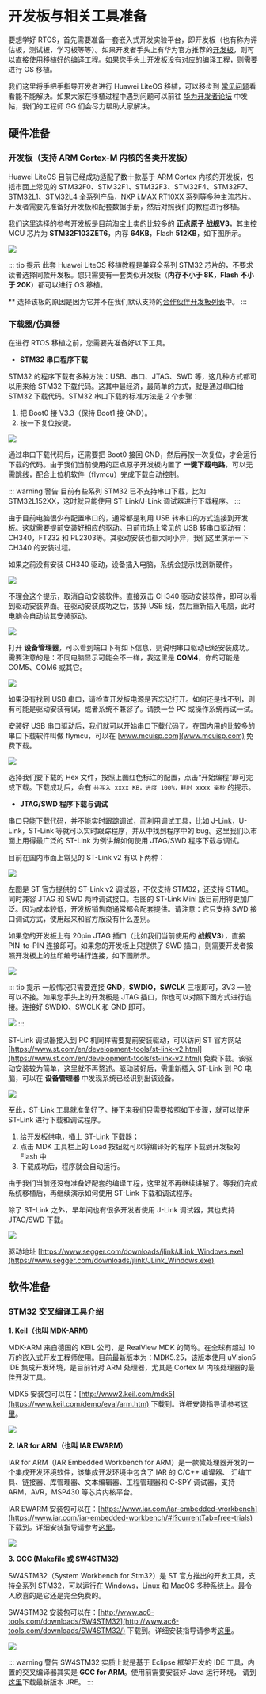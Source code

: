 # 开发板与相关工具准备

要想学好 RTOS，首先需要准备一套嵌入式开发实验平台，即开发板（也有称为评估板，测试板，学习板等等）。如果开发者手头上有华为官方推荐的[开发板](https://github.com/LiteOS/LiteOS_Partner_Development_Kits)，则可以直接使用移植好的编译工程。如果您手头上开发板没有对应的编译工程，则需要进行 OS 移植。

我们这里将手把手指导开发者进行 Huawei LiteOS 移植，可以移步到 [常见问题](faq.md)看看能不能解决。如果大家在移植过程中遇到问题可以前往 [华为开发者论坛](http://developer.huawei.com/ict/forum/forum.php?mod=forumdisplay&fid=400045) 中发帖，我们的工程师 GG 们会尽力帮助大家解决。

## 硬件准备

### 开发板（支持 ARM Cortex-M 内核的各类开发板）

Huawei LiteOS 目前已经成功适配了数十款基于 ARM Cortex 内核的开发板，包括市面上常见的 STM32F0、STM32F1、STM32F3、STM32F4、STM32F7、STM32L1、STM32L4 全系列产品，NXP i.MAX RT10XX 系列等多种主流芯片。开发者需要先准备好开发板和配套数据手册，然后对照我们的教程进行移植。

我们这里选择的参考开发板是目前淘宝上卖的比较多的 **正点原子 战舰V3**，其主控 MCU 芯片为 **STM32F103ZET6**，内存 **64KB**，Flash **512KB**，如下图所示。

![](./pic/atk-warship-stm32f103ze.png)

::: tip 提示
此套 Huawei LiteOS 移植教程是兼容全系列 STM32 芯片的，不要求读者选择同款开发板。您只需要有一套类似开发板（**内存不小于 8K，Flash 不小于 20K**）都可以进行 OS 移植。

** 选择该板的原因是因为它并不在我们默认支持的[合作伙伴开发板列表](https://github.com/LiteOS/LiteOS_Partner_Development_Kits)中。
:::

### 下载器/仿真器

在进行 RTOS 移植之前，您需要先准备好以下工具。

- **STM32 串口程序下载**

STM32 的程序下载有多种方法：USB、串口、JTAG、SWD 等，这几种方式都可以用来给 STM32 下载代码。这其中最经济，最简单的方式，就是通过串口给 STM32 下载代码。STM32 串口下载的标准方法是 2 个步骤：

1. 把 Boot0 接 V3.3（保持 Boot1 接 GND）。
2. 按一下复位按键。

![](./pic/atk-warship-serials-download.png)

通过串口下载代码后，还需要把 Boot0 接回 GND，然后再按一次复位，才会运行下载的代码。由于我们当前使用的正点原子开发板内置了 **一键下载电路**，可以无需跳线，配合上位机软件（flymcu）完成下载自动控制。

::: warning 警告
目前有些系列 STM32 已不支持串口下载，比如 STM32L152XX，这时就只能使用 ST-Link/J-Link 调试器进行下载程序。
:::

由于目前电脑很少有配置串口的，通常都是利用 USB 转串口的方式连接到开发板。这就需要提前安装好相应的驱动。目前市场上常见的 USB 转串口驱动有：CH340，FT232 和 PL2303等。其驱动安装也都大同小异，我们这里演示一下 CH340 的安装过程。

如果之前没有安装 CH340 驱动，设备插入电脑，系统会提示找到新硬件。

![](./pic/atk-usb-serial-install.png)

不理会这个提示，取消自动安装软件。直接双击 CH340 驱动安装软件，即可以看到驱动安装界面。在驱动安装成功之后，拔掉 USB 线，然后重新插入电脑，此时电脑会自动给其安装驱动。

![](./pic/atk-usb-serial-ok.png)

打开 **设备管理器**，可以看到端口下有如下信息，则说明串口驱动已经安装成功。需要注意的是：不同电脑显示可能会不一样，我这里是 **COM4**，你的可能是 COM5、COM6 或其它。

![](./pic/atk-usb-serial-ch340.png)

如果没有找到 USB 串口，请检查开发板电源是否忘记打开。如何还是找不到，则有可能是驱动安装有误，或者系统不兼容了。请换一台 PC 或操作系统再试一试。

安装好 USB 串口驱动后，我们就可以开始串口下载代码了。在国内用的比较多的串口下载软件叫做 flymcu，可以在 [www.mcuisp.com](www.mcuisp.com) 免费下载。

![](./pic/flymcu.png)

选择我们要下载的 Hex 文件，按照上图红色标注的配置，点击“开始编程”即可完成下载。下载成功后，会有 `共写入 xxxx KB，进度 100%，耗时 xxxx 毫秒` 的提示。

- **JTAG/SWD 程序下载与调试**

串口只能下载代码，并不能实时跟踪调试，而利用调试工具，比如 J-Link，U-Link，ST-Link 等就可以实时跟踪程序，并从中找到程序中的 bug。这里我们以市面上用得最广泛的 ST-Link 为例讲解如何使用 JTAG/SWD 程序下载与调试。

目前在国内市面上常见的 ST-Link v2 有以下两种：

![](./pic/stlink-v2-full.png)

左图是 ST 官方提供的 ST-Link v2 调试器，不仅支持 STM32，还支持 STM8。同时兼容 JTAG 和 SWD 两种调试接口。右图的 ST-Link Mini 版目前用得更加广泛。因为成本较低，开发板销售商通常都会配套提供。请注意：它只支持 SWD 接口调试方式，使用起来和官方版没有什么差别。

如果您的开发板上有 20pin JTAG 插口（比如我们当前使用的 **战舰V3**），直接 PIN-to-PIN 连接即可。如果您的开发板上只提供了 SWD 插口，则需要开发者按照开发板上的丝印编号进行连接，如下图所示。

![](./pic/stlink-swd-connect.jpg)

::: tip 提示
一般情况只需要连接 **GND，SWDIO，SWCLK** 三根即可，3V3 一般可以不接。如果您手头上的开发板是 JTAG 插口，你也可以对照下图方式进行连接。连接好 SWDIO、SWCLK 和 GND 即可。

![](./pic/jtag-to-swd.png)
:::

ST-Link 调试器接入到 PC 机同样需要提前安装驱动，可以访问 ST 官方网站 [https://www.st.com/en/development-tools/st-link-v2.html](https://www.st.com/en/development-tools/st-link-v2.html) 免费下载。该驱动安装较为简单，这里就不再赘述。驱动装好后，需重新插入 ST-Link 到 PC 电脑，可以在 **设备管理器** 中发现系统已经识别出该设备。

![](./pic/stlink-driver-ok.png)

至此，ST-Link 工具就准备好了。接下来我们只需要按照如下步骤，就可以使用 ST-Link 进行下载和调试程序。

1. 给开发板供电，插上 ST-Link 下载器；
2. 点击 MDK 工具栏上的 Load 按钮就可以将编译好的程序下载到开发板的 Flash 中
3. 下载成功后，程序就会自动运行。

由于我们当前还没有准备好配套的编译工程，这里就不再继续讲解了。等我们完成系统移植后，再继续演示如何使用 ST-Link 下载和调试程序。

除了 ST-Link 之外，早年间也有很多开发者使用 J-Link 调试器，其也支持 JTAG/SWD 下载。

![](./pic/jlink.jpg)

驱动地址 [https://www.segger.com/downloads/jlink/JLink_Windows.exe](https://www.segger.com/downloads/jlink/JLink_Windows.exe)

## 软件准备

### STM32 交叉编译工具介绍

**1. Keil（也叫 MDK-ARM）**

MDK-ARM 来自德国的 KEIL 公司，是 RealView MDK 的简称。在全球有超过 10 万的嵌入式开发工程师使用。目前最新版本为：MDK5.25，该版本使用 uVision5 IDE 集成开发环境，是目前针对 ARM 处理器，尤其是 Cortex M 内核处理器的最佳开发工具。

MDK5 安装包可以在：[http://www2.keil.com/mdk5](https://www.keil.com/demo/eval/arm.htm) 下载到。详细安装指导请参考[这里](./keil-install.md)。

![](./pic/keil.jpg)

**2. IAR for ARM（也叫 IAR EWARM）**

IAR for ARM（IAR Embedded Workbench for ARM）是一款微处理器开发的一个集成开发环境软件，该集成开发环境中包含了 IAR 的 C/C++ 编译器、 汇编工具、链接器、库管理器、文本编辑器、工程管理器和 C-SPY 调试器，支持 ARM，AVR，MSP430 等芯片内核平台。

IAR EWARM 安装包可以在：[https://www.iar.com/iar-embedded-workbench](https://www.iar.com/iar-embedded-workbench/#!?currentTab=free-trials) 下载到。详细安装指导请参考[这里](./iar-install.md)。

![](./pic/iar.jpg)

**3. GCC (Makefile 或 SW4STM32)**

SW4STM32（System Workbench for Stm32）是 ST 官方推出的开发工具，支持全系列 STM32，可以运行在 Windows，Linux 和 MacOS 多种系统上。最令人欣喜的是它还是完全免费的。

SW4STM32 安装包可以在：[http://www.ac6-tools.com/downloads/SW4STM32](http://www.ac6-tools.com/downloads/SW4STM32/) 下载到。详细安装指导请参考[这里](./gcc-sw4stm32-install.md)。

![](./pic/sw4stm32.png)

::: warning 警告
SW4STM32 实质上就是基于 Eclipse 框架开发的 IDE 工具，内置的交叉编译器其实是 **GCC for ARM**。使用前需要安装好 Java 运行环境， 请到 [这里](http://www.oracle.com/technetwork/java/javase/downloads/jre8-downloads-2133155.html)下载最新版本 JRE。
:::

